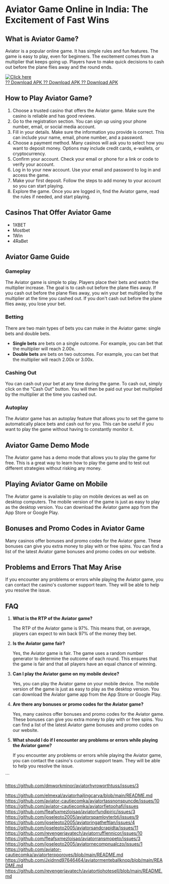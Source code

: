 # Aviator Game Online in India: The Excitement of Fast Wins

## What is Aviator Game?

Aviator is a popular online game. It has simple rules and fun features.
The game is easy to play, even for beginners. The excitement comes from
a multiplier that keeps going up. Players have to make quick decisions
to cash out before the plane flies away and the round ends.

[![Click
here](https://readscoops.com/wp-content/uploads/2023/03/Readscoop-aviator-1-1.jpg)](https://traff.sbs/deff?key=aviator+game+online)\
[?? Download APK ?? Download APK ?? Download
APK](https://traff.sbs/deff?key=aviator+game+online)

## How to Play Aviator Game?

1.  Choose a trusted casino that offers the Aviator game. Make sure the
    casino is reliable and has good reviews.
2.  Go to the registration section. You can sign up using your phone
    number, email, or social media account.
3.  Fill in your details. Make sure the information you provide is
    correct. This can include your name, email, phone number, and a
    password.
4.  Choose a payment method. Many casinos will ask you to select how you
    want to deposit money. Options may include credit cards, e-wallets,
    or cryptocurrency.
5.  Confirm your account. Check your email or phone for a link or code
    to verify your account.
6.  Log in to your new account. Use your email and password to log in
    and access the game.
7.  Make your first deposit. Follow the steps to add money to your
    account so you can start playing.
8.  Explore the game. Once you are logged in, find the Aviator game,
    read the rules if needed, and start playing.

## Casinos That Offer Aviator Game

-   1XBET
-   Mostbet
-   1Win
-   4RaBet

## Aviator Game Guide

### Gameplay

The Aviator game is simple to play. Players place their bets and watch
the multiplier increase. The goal is to cash out before the plane flies
away. If you cash out before the plane flies away, you win your bet
multiplied by the multiplier at the time you cashed out. If you don\'t
cash out before the plane flies away, you lose your bet.

### Betting

There are two main types of bets you can make in the Aviator game:
single bets and double bets.

-   **Single bets** are bets on a single outcome. For example, you can
    bet that the multiplier will reach 2.00x.
-   **Double bets** are bets on two outcomes. For example, you can bet
    that the multiplier will reach 2.00x or 3.00x.

### Cashing Out

You can cash out your bet at any time during the game. To cash out,
simply click on the "Cash Out" button. You will then be paid out
your bet multiplied by the multiplier at the time you cashed out.

### Autoplay

The Aviator game has an autoplay feature that allows you to set the game
to automatically place bets and cash out for you. This can be useful if
you want to play the game without having to constantly monitor it.

## Aviator Game Demo Mode

The Aviator game has a demo mode that allows you to play the game for
free. This is a great way to learn how to play the game and to test out
different strategies without risking any money.

## Playing Aviator Game on Mobile

The Aviator game is available to play on mobile devices as well as on
desktop computers. The mobile version of the game is just as easy to
play as the desktop version. You can download the Aviator game app from
the App Store or Google Play.

## Bonuses and Promo Codes in Aviator Game

Many casinos offer bonuses and promo codes for the Aviator game. These
bonuses can give you extra money to play with or free spins. You can
find a list of the latest Aviator game bonuses and promo codes on our
website.

## Problems and Errors That May Arise

If you encounter any problems or errors while playing the Aviator game,
you can contact the casino\'s customer support team. They will be able
to help you resolve the issue.

## FAQ

1.  **What is the RTP of the Aviator game?**

    The RTP of the Aviator game is 97%. This means that, on average,
    players can expect to win back 97% of the money they bet.

2.  **Is the Aviator game fair?**

    Yes, the Aviator game is fair. The game uses a random number
    generator to determine the outcome of each round. This ensures that
    the game is fair and that all players have an equal chance of
    winning.

3.  **Can I play the Aviator game on my mobile device?**

    Yes, you can play the Aviator game on your mobile device. The mobile
    version of the game is just as easy to play as the desktop version.
    You can download the Aviator game app from the App Store or Google
    Play.

4.  **Are there any bonuses or promo codes for the Aviator game?**

    Yes, many casinos offer bonuses and promo codes for the Aviator
    game. These bonuses can give you extra money to play with or free
    spins. You can find a list of the latest Aviator game bonuses and
    promo codes on our website.

5.  **What should I do if I encounter any problems or errors while
    playing the Aviator game?**

    If you encounter any problems or errors while playing the Aviator
    game, you can contact the casino\'s customer support team. They will
    be able to help you resolve the issue.

\`\`\`

https://github.com/dmworkminor/aviatorhyroworthtuss/issues/3

https://github.com/elmexal/aviatorhajlingcarva/blob/main/README.md
https://github.com/aviator-cautiecomka/aviatortassnonspuncde/issues/10
https://github.com/aviator-cautiecomka/aviatorfietoohafi/issues
https://github.com/fleafsxmezloisaq/aviatorfundipiric/issues/3
https://github.com/joseleoto2005/aviatorspamloyterbti/issues/9
https://github.com/joseleoto2005/aviatoringatheftlan/issues/4
https://github.com/joseleoto2005/aviatorsandcrapidta/issues/11
https://github.com/revengerjavatech/aviatorrufflennicor/issues/10
https://github.com/fleafsxmezloisaq/aviatorransmopeto/issues/3
https://github.com/joseleoto2005/aviatornecompnualczo/issues/1
https://github.com/aviator-cautiecomka/aviatorterpporoves/blob/main/README.md
https://github.com/Jxidnnd97646464/aviatormenteballknop/blob/main/README.md
https://github.com/revengerjavatech/aviatortiohotesell/blob/main/README.md

